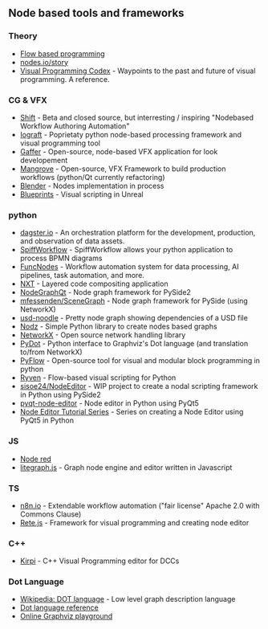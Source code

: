 ###   
## Node based tools and frameworks

### Theory

* [Flow based programming](https://en.wikipedia.org/wiki/Flow-based_programming)
* [nodes.io/story](https://nodes.io/story) 
* [Visual Programming Codex](https://github.com/ivanreese/visual-programming-codex) - Waypoints to the past and future of visual programming. A reference.

### CG & VFX

* [Shift](https://www.linkedin.com/company/inbibo-ltd/videos/) - Beta and closed source, but interresting / inspiring "Nodebased Workflow Authoring Automation"  
* [Iograft](https://iograft.com) - Poprietaty python node-based processing framework and visual programming tool
* [Gaffer](https://www.gafferhq.org/) - Open-source, node-based VFX application for look developement  
* [Mangrove](https://opensource.theyard-vfx.com/mangrove) - Open-source, VFX Framework to build production workflows (python/Qt currently refactoring)
* [Blender](https://code.blender.org/2021/07/nodes-workshop-june-2021/) - Nodes implementation in process
* [Blueprints](https://docs.unrealengine.com/4.26/en-US/ProgrammingAndScripting/Blueprints) - Visual scripting in Unreal

### python

* [dagster.io](https://github.com/dagster-io/dagster) - An orchestration platform for the development, production, and observation of data assets.
* [SpiffWorkflow](https://spiffworkflow.readthedocs.io) - SpiffWorkflow allows your python application to process BPMN diagrams
* [FuncNodes](https://linkdlab.github.io/FuncNodes/) - Workflow automation system for data processing, AI pipelines, task automation, and more.
* [NXT](https://nxt-dev.github.io/) - Layered code compositing application
* [NodeGraphQt](https://github.com/jchanvfx/NodeGraphQt) - Node graph framework for PySide2
* [mfessenden/SceneGraph](https://github.com/mfessenden/SceneGraph) - Node graph framework for PySide (using NetworkX)
* [usd-noodle](https://github.com/chris-gardner/usd-noodle) - Pretty node graph showing dependencies of a USD file
* [Nodz](https://github.com/Golaem/Nodz) - Simple Python library to create nodes based graphs
* [NetworkX](https://networkx.org/documentation/latest/index.html) - Open source network handling library
* [PyDot](https://github.com/pydot/pydot) - Python interface to Graphviz's Dot language (and translation to/from NetworkX)
* [PyFlow](https://github.com/Bycelium/PyFlow) - Open-source tool for visual and modular block programming in python
* [Ryven](https://github.com/leon-thomm/Ryven) - Flow-based visual scripting for Python
* [sisoe24/NodeEditor](https://github.com/sisoe24/NodeEditor) -  WIP project to create a nodal scripting framework in Python using PySide2
* [pyqt-node-editor](https://gitlab.com/pavel.krupala/pyqt-node-editor) - Node editor in Python using PyQt5
* [Node Editor Tutorial Series](https://www.blenderfreak.com/tutorials/node-editor-tutorial-series) -  Series on creating a Node Editor using PyQt5 in Python

### JS

* [Node red](https://nodered.org)
* [litegraph.js](https://github.com/jagenjo/litegraph.js) - Graph node engine and editor written in Javascript

### TS

* [n8n.io](https://n8n.io/) - Extendable workflow automation ("fair license" Apache 2.0 with Commons Clause)
* [Rete.js](https://rete.js.org) - Framework for visual programming and creating node editor

### C++

* [Kirpi](https://www.youtube.com/channel/UCHOWmmBJbFg31C7ObE8aALg/videos) - C++ Visual Programming editor for DCCs

### Dot Language

* [Wikipedia: DOT language](https://en.wikipedia.org/wiki/DOT_(graph_description_language)) - Low level graph description language
* [Dot language reference](https://graphviz.org/doc/info/lang.html)
* [Online Graphviz playground](http://magjac.com/graphviz-visual-editor/)
